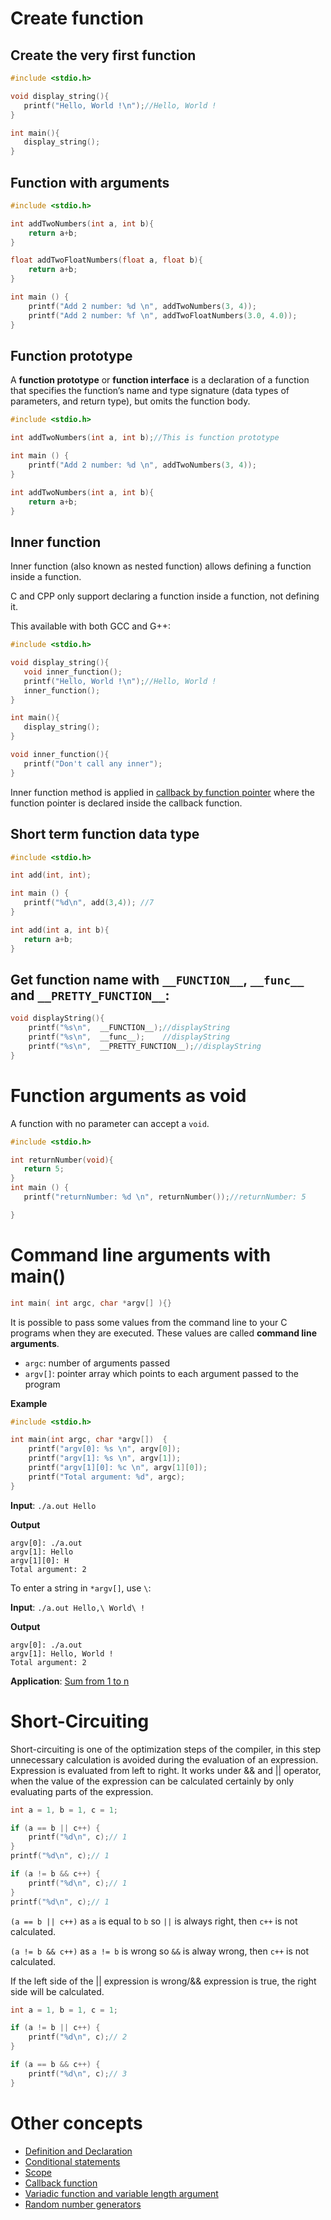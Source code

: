 # Create function

## Create the very first function

```c
#include <stdio.h>

void display_string(){
   printf("Hello, World !\n");//Hello, World !
}

int main(){
   display_string();
}
```

## Function with arguments

```c
#include <stdio.h>

int addTwoNumbers(int a, int b){
    return a+b;
}

float addTwoFloatNumbers(float a, float b){
    return a+b;
}    

int main () {
    printf("Add 2 number: %d \n", addTwoNumbers(3, 4));
    printf("Add 2 number: %f \n", addTwoFloatNumbers(3.0, 4.0));
}
```

## Function prototype

A **function prototype** or **function interface** is a declaration of a function that specifies the function’s name and type signature (data types of parameters, and return type), but omits the function body. 

```c
#include <stdio.h>

int addTwoNumbers(int a, int b);//This is function prototype

int main () {
    printf("Add 2 number: %d \n", addTwoNumbers(3, 4));
}

int addTwoNumbers(int a, int b){
    return a+b;
}
```

## Inner function

Inner function (also known as nested function) allows defining a function inside a function.

C and CPP only support declaring a function inside a function, not defining it.

This available with both GCC and G++:

```c
#include <stdio.h>

void display_string(){
   void inner_function();
   printf("Hello, World !\n");//Hello, World !
   inner_function();
}

int main(){
   display_string();
}

void inner_function(){
   printf("Don't call any inner");
}
```
Inner function method is applied in [callback by function pointer](Callback%20function.md#handle-callback-by-function-pointer) where the function pointer is declared inside the callback function.

## Short term function data type

```c
#include <stdio.h>

int add(int, int);

int main () {
   printf("%d\n", add(3,4)); //7
}

int add(int a, int b){
   return a+b;
}
```

## Get function name with ``__FUNCTION__``, ``__func__`` and ``__PRETTY_FUNCTION__``:

```c
void displayString(){
	printf("%s\n",  __FUNCTION__);//displayString
	printf("%s\n",  __func__);    //displayString
	printf("%s\n",  __PRETTY_FUNCTION__);//displayString
}
```

# Function arguments as void

A function with no parameter can accept a ``void``.

```c
#include <stdio.h>

int returnNumber(void){
   return 5;
}
int main () {
   printf("returnNumber: %d \n", returnNumber());//returnNumber: 5

}
```

# Command line arguments with main()

```c
int main( int argc, char *argv[] ){}
```

It is possible to pass some values from the command line to your C programs when they are executed. These values are called **command line arguments**.

* ``argc``: number of arguments passed
* ``argv[]``: pointer array which points to each argument passed to the program

**Example**

```c
#include <stdio.h>

int main(int argc, char *argv[])  {
    printf("argv[0]: %s \n", argv[0]);
    printf("argv[1]: %s \n", argv[1]);
    printf("argv[1][0]: %c \n", argv[1][0]);
    printf("Total argument: %d", argc);
}
```
**Input**: ``./a.out Hello``

**Output**

```
argv[0]: ./a.out 
argv[1]: Hello
argv[1][0]: H
Total argument: 2
```

To enter a string in ``*argv[]``, use ``\``:

**Input**: ``./a.out Hello,\ World\ !``

**Output**

```
argv[0]: ./a.out 
argv[1]: Hello, World !
Total argument: 2
```

**Application**: [Sum from 1 to n](https://github.com/TranPhucVinh/C/tree/master/Introduction/Examples#sum-from-1-to-n)
# Short-Circuiting
Short-circuiting is one of the optimization steps of the compiler, in this step unnecessary calculation is avoided during the evaluation of an expression. Expression is evaluated from left to right. It works under && and || operator, when the value of the expression can be calculated certainly by only evaluating parts of the expression.
```cpp
int a = 1, b = 1, c = 1;

if (a == b || c++) {
	printf("%d\n", c);// 1
}
printf("%d\n", c);// 1

if (a != b && c++) {
	printf("%d\n", c);// 1
}
printf("%d\n", c);// 1
```
``(a == b || c++)`` as ``a`` is equal to ``b`` so ``||`` is always right, then ``c++`` is not calculated.

``(a != b && c++)`` as ``a != b`` is wrong so ``&&`` is alway wrong, then ``c++`` is not calculated.

If the left side of the || expression is wrong/&& expression is true, the right side will be calculated. 
```c
int a = 1, b = 1, c = 1;

if (a != b || c++) {
	printf("%d\n", c);// 2
}

if (a == b && c++) {
	printf("%d\n", c);// 3
}
```
# Other concepts

* [Definition and Declaration](Definition%20and%20Declaration.md)
* [Conditional statements](Conditional%20statements.md)
* [Scope](Scope.md)
* [Callback function](Callback%20function.md)
* [Variadic function and variable length argument](Variadic%20function.md)
* [Random number generators](Random%20number.md)
